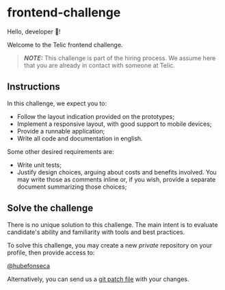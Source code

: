 # frontend-challenge

Hello, developer :wave:!

Welcome to the Telic frontend challenge.

> **_NOTE:_** This challenge is part of the hiring process. We assume here that you are already in contact with someone at Telic.

## Instructions

In this challenge, we expect you to:

- Follow the layout indication provided on the prototypes;
- Implement a responsive layout, with good support to mobile devices;
- Provide a runnable application;
- Write all code and documentation in english.

Some other desired requirements are:

- Write unit tests;
- Justify design choices, arguing about costs and benefits involved. You may write those as comments inline or, if you wish, provide a separate document summarizing those choices;

## Solve the challenge

There is no unique solution to this challenge. The main intent is to evaluate candidate's ability and familiarity with tools and best practices.

To solve this challenge, you may create a new *private* repository on your profile, then provide access to:

[@hubefonseca](https://github.com/hubefonseca)

Alternatively, you can send us a [git patch file](https://www.devroom.io/2009/10/26/how-to-create-and-apply-a-patch-with-git/) with your changes.
